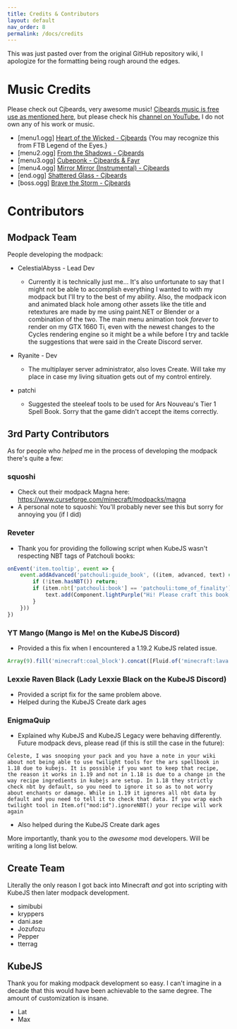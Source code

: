 ```yaml
---
title: Credits & Contributors
layout: default
nav_order: 8
permalink: /docs/credits
---
```

This was just pasted over from the original GitHub repository wiki, I apologize for the formatting being rough around the edges.

# Music Credits
Please check out Cjbeards, very awesome music! [Cjbeards music is free use as mentioned here](https://docs.google.com/spreadsheets/d/1ZTM7nf4Uia19c-NQheqPnLAk1Bs6NS6XZiLt7Mk4Z1Q/edit#gid=0), but please check his [channel on YouTube.](https://www.youtube.com/channel/UCarvKz1XSCON68oeSZ1mlkg) I do not own any of his work or music. 
* [menu1.ogg] [Heart of the Wicked - Cjbeards](https://youtu.be/ZsKEZUgKaXg) {You may recognize this from FTB Legend of the Eyes.}
* [menu2.ogg] [From the Shadows - Cjbeards](https://youtu.be/m2IA-rXEKPk)
* [menu3.ogg] [Cubeponk - Cjbeards & Fayr](https://youtu.be/Id2LUBrnHh4)
* [menu4.ogg] [Mirror Mirror (Instrumental) - Cjbeards](https://youtu.be/u91uppHLfS4)
* [end.ogg] [Shattered Glass - Cjbeards](https://youtu.be/rjumdHtHU5U)
* [boss.ogg] [Brave the Storm - Cjbeards](https://youtu.be/dGmLKmxvJ0I)

# Contributors
## Modpack Team
People developing the modpack:
* CelestialAbyss - Lead Dev
  * Currently it is technically just me... It's also unfortunate to say that I might not be able to accomplish everything I wanted to with my modpack but I'll try to the best of my ability. Also, the modpack icon and animated black hole among other assets like the title and retextures are made by me using paint.NET or Blender or a combination of the two. The main menu animation took *forever* to render on my GTX 1660 Ti, even with the newest changes to the Cycles rendering engine so it might be a while before I try and tackle the suggestions that were said in the Create Discord server.

* Ryanite - Dev
  * The multiplayer server administrator, also loves Create. Will take my place in case my living situation gets out of my control entirely.
  
* patchi
  * Suggested the steeleaf tools to be used for Ars Nouveau's Tier 1 Spell Book. Sorry that the game didn't accept the items correctly.

## 3rd Party Contributors
As for people who *helped* me in the process of developing the modpack there's quite a few:

### squoshi 
  * Check out their modpack Magna here: https://www.curseforge.com/minecraft/modpacks/magna
  * A personal note to squoshi: You'll probably never see this but sorry for annoying you (if I did)
  
### Reveter
  * Thank you for providing the following script when KubeJS wasn't respecting NBT tags of Patchouli books:

```js
onEvent('item.tooltip', event => {
    event.addAdvanced('patchouli:guide_book', ((item, advanced, text) => {
        if (!item.hasNBT()) return;
        if (item.nbt['patchouli:book'] == 'patchouli:tome_of_finality') {
            text.add(Component.lightPurple("Hi! Please craft this book, it's important. - Overseers of Finality"))
        }
    }))
})
```

### YT Mango (Mango is Me! on the KubeJS Discord)
  * Provided a this fix when I encountered a 1.19.2 KubeJS related issue.
```js
Array(9).fill('minecraft:coal_block').concat([Fluid.of('minecraft:lava', 250)])
```

### Lexxie Raven Black (Lady Lexxie Black on the KubeJS Discord)
  * Provided a script fix for the same problem above.
  * Helped during the KubeJS Create dark ages

### EnigmaQuip
  * Explained why KubeJS and KubeJS Legacy were behaving differently. Future modpack devs, please read (if this is still the case in the future):
  ```
  Celeste, I was snooping your pack and you have a note in your wiki about not being able to use twilight tools for the ars spellbook in 1.18 due to kubejs. It is possible if you want to keep that recipe, the reason it works in 1.19 and not in 1.18 is due to a change in the way recipe ingredients in kubejs are setup. In 1.18 they strictly check nbt by default, so you need to ignore it so as to not worry about enchants or damage. While in 1.19 it ignores all nbt data by default and you need to tell it to check that data. If you wrap each twilight tool in Item.of("mod:id").ignoreNBT() your recipe will work again
  ```
  * Also helped during the KubeJS Create dark ages 


More importantly, thank you to the *awesome* mod developers. Will be writing a long list below.

## Create Team 
Literally the only reason I got back into Minecraft *and* got into scripting with KubeJS then later modpack development.
* simibubi
* kryppers
* dani.ase
* Jozufozu
* Pepper
* tterrag

## KubeJS
Thank you for making modpack development so easy. I can't imagine in a decade that this would have been achievable to the same degree. The amount of customization is insane.
* Lat
* Max

